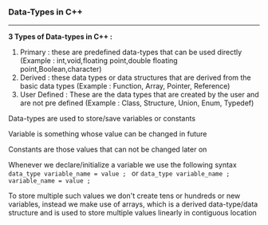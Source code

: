 ### **Data-Types in C++**

---



**3 Types of Data-types in C++ :**

1. Primary : these are predefined data-types that can be used directly (Example : int,void,floating point,double floating point,Boolean,character)
2. Derived : these data types or data structures that are derived from the basic data types (Example : Function, Array, Pointer, Reference)
3. User Defined : These are the data types that are created by the user and are not pre defined (Example : Class, Structure, Union, Enum, Typedef)



Data-types are used to store/save variables or constants

Variable is something whose value can be changed in future

Constants are those values that can not be changed later on

Whenever we declare/initialize a variable we use the following syntax
`data_type variable_name = value ; `
or 
`data_type variable_name ; `
`variable_name = value ; `

To store multiple such values we don't create tens or hundreds or new variables, instead we make use of arrays, which is a derived data-type/data structure and is used to store multiple values linearly in contiguous location